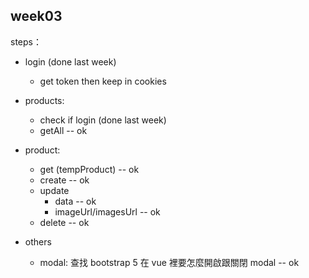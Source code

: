## week03
steps：
- login (done last week)
  - get token then keep in cookies
 
- products: 
  - check if login (done last week)
  - getAll -- ok
- product:
  - get (tempProduct) -- ok
  - create -- ok
  - update 
    - data -- ok
    - imageUrl/imagesUrl -- ok
  - delete -- ok
- others
  - modal: 查找 bootstrap 5 在 vue 裡要怎麼開啟跟關閉 modal -- ok
